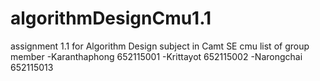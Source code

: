 # algorithmDesignCmu1.1
 assignment 1.1 for Algorithm Design subject in Camt SE cmu
list of group member
     -Karanthaphong  652115001
     -Krittayot      652115002
     -Narongchai     652115013
